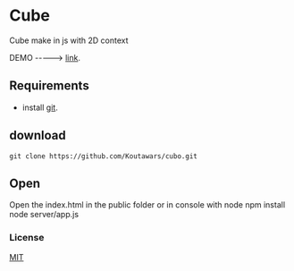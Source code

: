 # Cube
Cube make in js with 2D context

DEMO -----> [link](http://cubo.herokuapp.com/).

## Requirements
* install [git](https://git-scm.com/downloads).
## download
```console
git clone https://github.com/Koutawars/cubo.git
```
## Open
Open the index.html in the public folder
or in console with node 
npm install
node server/app.js
### License

[MIT](/LICENSE)
